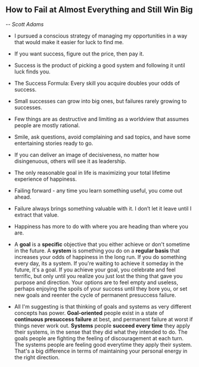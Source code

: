 ## How to Fail at Almost Everything and Still Win Big
-- *Scott Adams*


- I pursued a conscious strategy of managing my opportunities in a way that would make it easier for luck to find me.
- If you want success, figure out the price, then pay it.
- Success is the product of picking a good system and following it until luck finds you.
- The Success Formula: Every skill you acquire doubles your odds of success.
- Small successes can grow into big ones,  but failures rarely growing to successes.
- Few things are as destructive and limiting as a worldview that assumes people are mostly rational.
- Smile, ask questions, avoid complaining and sad topics, and have some entertaining stories ready to go.
- If you can deliver an image of decisiveness, no matter how disingenuous,  others will see it as leadership.
- The only reasonable goal in life is maximizing your total lifetime experience of happiness.
- Failing forward - any time you learn something useful, you come out ahead.
- Failure always brings something valuable with it. I don’t let it leave until I extract that value.
- Happiness has more to do with where you are heading than where you are.

- A **goal** is a **specific** objective that you either achieve or don't sometime in the future. A **system** is something you do on a **regular basis** that increases your odds of happiness in the long run. If you do something every day, its a system. If you're waiting to achieve it someday in the future, it's a goal. If you achieve your goal, you celebrate and feel terrific, but only until you realize you just lost the thing that gave you purpose and direction. Your options are to feel empty and useless, perhaps enjoying the spoils of your success until they bore you, or set new goals and reenter the cycle of permanent presuccess failure.

- All I'm suggesting is that thinking of goals and systems as very different concepts has power. **Goal-oriented** people exist in a state of **continuous presuccess failure** at best, and permanent failure at worst if things never work out. **Systems** people **succeed every time** they apply their systems, in the sense that they did what they intended to do. The goals people are fighting the feeling of discouragement at each turn. The systems people are feeling good everytime they apply their system. That's a big difference in terms of maintaining your personal energy in the right direction.
